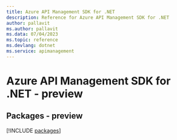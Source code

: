 ```yaml
---
title: Azure API Management SDK for .NET
description: Reference for Azure API Management SDK for .NET
author: pallavit
ms.author: pallavit
ms.data: 07/04/2023
ms.topic: reference
ms.devlang: dotnet
ms.service: apimanagement
---
```

# Azure API Management SDK for .NET - preview
## Packages - preview
[!INCLUDE [packages](api-management-index.md)]